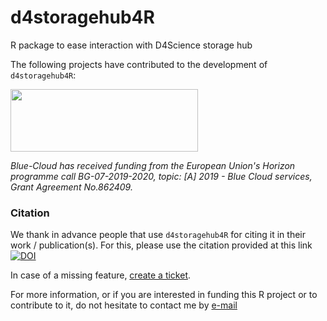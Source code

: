 # d4storagehub4R
R package to ease interaction with D4Science storage hub

The following projects have contributed to the development of ``d4storagehub4R``:

<a href="https://www.blue-cloud.org"><img height=100 width=300 src="https://www.blue-cloud.org/sites/all/themes/arcadia/logo.png"/></a>

_Blue-Cloud has received funding from the European Union's Horizon programme call BG-07-2019-2020, topic: [A] 2019 - Blue Cloud services, Grant Agreement No.862409._

### Citation

We thank in advance people that use ``d4storagehub4R`` for citing it in their work / publication(s). For this, please use the citation provided at this link [![DOI](https://zenodo.org/badge/DOI/10.5281/zenodo.5496998.svg)](https://doi.org/10.5281/zenodo.5496998)

In case of a missing feature, [create a ticket](https://github.com/eblondel/d4storagehub4R/issues/new).

For more information, or if you are interested in funding this R project or to contribute to it, do not hesitate to contact me by [e-mail](mailto:eblondel.pro@gmail.com)

